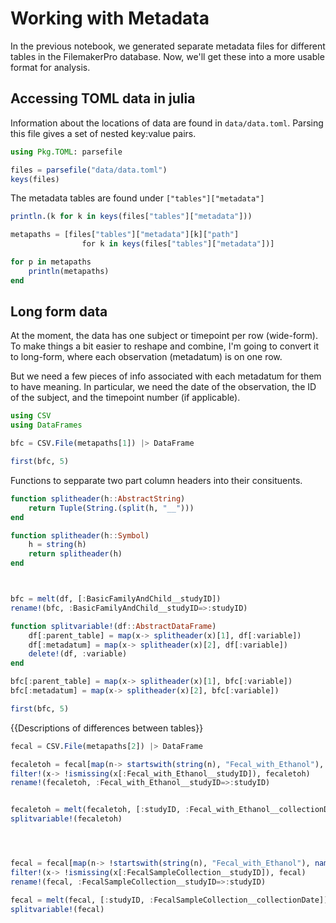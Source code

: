 # Working with Metadata

In the previous notebook, we generated separate metadata files
for different tables in the FilemakerPro database.
Now, we'll get these into a more usable format for analysis.

## Accessing TOML data in julia

Information about the locations of data are found in `data/data.toml`.
Parsing this file gives a set of nested key:value pairs.

```julia
using Pkg.TOML: parsefile

files = parsefile("data/data.toml")
keys(files)
```

The metadata tables are found under `["tables"]["metadata"]`

```julia
println.(k for k in keys(files["tables"]["metadata"]))
```



```julia
metapaths = [files["tables"]["metadata"][k]["path"]
                for k in keys(files["tables"]["metadata"])]

for p in metapaths
    println(metapaths)
end
```

## Long form data

At the moment, the data has one subject or timepoint per row (wide-form).
To make things a bit easier to reshape and combine,
I'm going to convert it to long-form,
where each observation (metadatum) is on one row.

But we need a few pieces of info associated with each metadatum for them to
have meaning. In particular, we need the date of the observation,
the ID of the subject, and the timepoint number (if applicable).

```julia
using CSV
using DataFrames

bfc = CSV.File(metapaths[1]) |> DataFrame

first(bfc, 5)
```

Functions to sepparate two part column headers into their consituents.


```julia
function splitheader(h::AbstractString)
    return Tuple(String.(split(h, "__")))
end

function splitheader(h::Symbol)
    h = string(h)
    return splitheader(h)
end



bfc = melt(df, [:BasicFamilyAndChild__studyID])
rename!(bfc, :BasicFamilyAndChild__studyID=>:studyID)

function splitvariable!(df::AbstractDataFrame)
    df[:parent_table] = map(x-> splitheader(x)[1], df[:variable])
    df[:metadatum] = map(x-> splitheader(x)[2], df[:variable])
    delete!(df, :variable)
end

bfc[:parent_table] = map(x-> splitheader(x)[1], bfc[:variable])
bfc[:metadatum] = map(x-> splitheader(x)[2], bfc[:variable])

first(bfc, 5)
```

{{Descriptions of differences between tables}}


```julia
fecal = CSV.File(metapaths[2]) |> DataFrame

fecaletoh = fecal[map(n-> startswith(string(n), "Fecal_with_Ethanol"), names(fecal))]
filter!(x-> !ismissing(x[:Fecal_with_Ethanol__studyID]), fecaletoh)
rename!(fecaletoh, :Fecal_with_Ethanol__studyID=>:studyID)


fecaletoh = melt(fecaletoh, [:studyID, :Fecal_with_Ethanol__collectionDate])
splitvariable!(fecaletoh)




fecal = fecal[map(n-> !startswith(string(n), "Fecal_with_Ethanol"), names(fecal))]
filter!(x-> !ismissing(x[:FecalSampleCollection__studyID]), fecal)
rename!(fecal, :FecalSampleCollection__studyID=>:studyID)

fecal = melt(fecal, [:studyID, :FecalSampleCollection__collectionDate])
splitvariable!(fecal)



```
